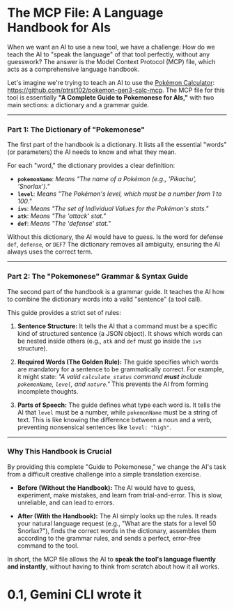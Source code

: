 # The MCP File: A Language Handbook for AIs

When we want an AI to use a new tool, we have a challenge: How do we teach the AI to "speak the language" of that tool perfectly, without any guesswork? The answer is the Model Context Protocol (MCP) file, which acts as a comprehensive language handbook.

Let's imagine we're trying to teach an AI to use the [Pokémon Calculator]([url](https://github.com/ptrst102/pokemon-gen3-calc-mcp)): https://github.com/ptrst102/pokemon-gen3-calc-mcp. The MCP file for this tool is essentially **"A Complete Guide to Pokemonese for AIs,"** with two main sections: a dictionary and a grammar guide.

---

### Part 1: The Dictionary of "Pokemonese"

The first part of the handbook is a dictionary. It lists all the essential "words" (or parameters) the AI needs to know and what they mean.

For each "word," the dictionary provides a clear definition:

*   **`pokemonName`**: *Means "The name of a Pokémon (e.g., 'Pikachu', 'Snorlax')."*
*   **`level`**: *Means "The Pokémon's level, which must be a number from 1 to 100."*
*   **`ivs`**: *Means "The set of Individual Values for the Pokémon's stats."*
*   **`atk`**: *Means "The 'attack' stat."*
*   **`def`**: *Means "The 'defense' stat."*

Without this dictionary, the AI would have to guess. Is the word for defense `def`, `defense`, or `DEF`? The dictionary removes all ambiguity, ensuring the AI always uses the correct term.

---

### Part 2: The "Pokemonese" Grammar & Syntax Guide

The second part of the handbook is a grammar guide. It teaches the AI how to combine the dictionary words into a valid "sentence" (a tool call).

This guide provides a strict set of rules:

1.  **Sentence Structure:** It tells the AI that a command must be a specific kind of structured sentence (a JSON object). It shows which words can be nested inside others (e.g., `atk` and `def` must go inside the `ivs` structure).

2.  **Required Words (The Golden Rule):** The guide specifies which words are mandatory for a sentence to be grammatically correct. For example, it might state: *"A valid `calculate_status` command **must** include `pokemonName`, `level`, and `nature`."* This prevents the AI from forming incomplete thoughts.

3.  **Parts of Speech:** The guide defines what type each word is. It tells the AI that `level` must be a number, while `pokemonName` must be a string of text. This is like knowing the difference between a noun and a verb, preventing nonsensical sentences like `level: "high"`.

---

### Why This Handbook is Crucial

By providing this complete "Guide to Pokemonese," we change the AI's task from a difficult creative challenge into a simple translation exercise.

*   **Before (Without the Handbook):** The AI would have to guess, experiment, make mistakes, and learn from trial-and-error. This is slow, unreliable, and can lead to errors.

*   **After (With the Handbook):** The AI simply looks up the rules. It reads your natural language request (e.g., "What are the stats for a level 50 Snorlax?"), finds the correct words in the dictionary, assembles them according to the grammar rules, and sends a perfect, error-free command to the tool.

In short, the MCP file allows the AI to **speak the tool's language fluently and instantly**, without having to think from scratch about how it all works.


# 0.1, Gemini CLI wrote it
